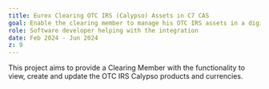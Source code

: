 ```yaml
---
title: Eurex Clearing OTC IRS (Calypso) Assets in C7 CAS
goal: Enable the clearing member to manage his OTC IRS assets in a digital way
role: Software developer helping with the integration
date: Feb 2024 - Jun 2024
z: 9
---
```


This project aims to provide a Clearing Member with the functionality to view, create and update the OTC IRS Calypso products and currencies.

